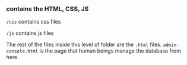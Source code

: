 ### contains the HTML, CSS, JS

`/css` contains css files

`/js`  contains js files

The rest of the files inside this level of folder are the `.html` files.
`admin-console.html` is the page that human beings manage the database from here.